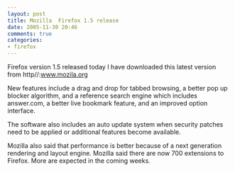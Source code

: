 ```yaml
---
layout: post
title: Mozilla  Firefox 1.5 release
date: 2005-11-30 20:46
comments: true
categories:
- firefox
---
```

Firefox version 1.5 released today I have downloaded this latest version from http//:www.mozila.org

New features include a drag and drop for tabbed browsing, a better pop up blocker algorithm, and a reference search engine which includes answer.com, a better live bookmark feature, and an improved option interface.

The software also includes an auto update system when security patches need to be applied or additional features become available.

Mozilla also said that performance is better because of a next generation  rendering and layout engine. Mozilla said there are now 700 extensions to Firefox. More are expected in the coming weeks.
